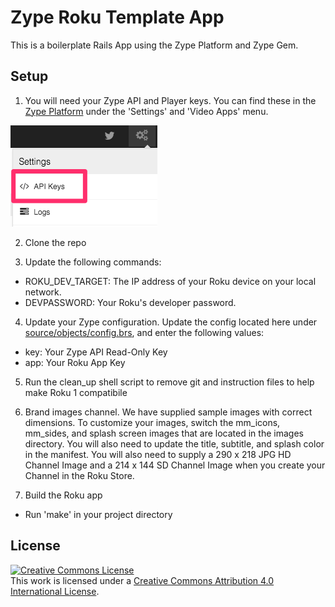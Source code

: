 # Zype Roku Template App

This is a boilerplate Rails App using the Zype Platform and Zype Gem.

## Setup

1. You will need your Zype API and Player keys. You can find these in the [Zype Platform](https://admin.zype.com/) under the 'Settings' and 'Video Apps' menu.

![Find API Key](screenshots/settings.png)

2. Clone the repo

3. Update the following commands:

  * ROKU_DEV_TARGET: The IP address of your Roku device on your local network.
  * DEVPASSWORD: Your Roku's developer password.

4. Update your Zype configuration. Update the config located here under [source/objects/config.brs](source/objects/config.brs), and enter the following values:

  * key: Your Zype API Read-Only Key
  * app: Your Roku App Key

5. Run the clean_up shell script to remove git and instruction files to help make Roku 1 compatibile

6. Brand images channel. We have supplied sample images with correct dimensions. To customize your images,
switch the mm_icons, mm_sides, and splash screen images that are located in the images
directory. You will also need to update the title, subtitle, and splash color in the manifest.
You will also need to supply a 290 x 218 JPG HD Channel Image and a 214 x 144 SD Channel
Image when you create your Channel in the Roku Store.


7. Build the Roku app

  * Run 'make' in your project directory

## License

[![Creative Commons License][image-1]][1]  
This work is licensed under a [Creative Commons Attribution 4.0 International License][1].

[1]:    http://creativecommons.org/licenses/by/4.0/

[image-1]:  https://i.creativecommons.org/l/by/4.0/88x31.png
